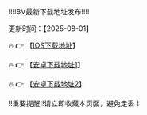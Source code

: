 ‼️‼️BV最新下载地址发布‼️‼️

更新时间：【2025-08-01】

🔥 👉 【[IOS下载地址](https://app.cvzawt7i7opl.com)】 

🔥 👉 【[安卓下载地址1](https://app.cvzawt7i7opl.com/)】

🔥 👉 【[安卓下载地址2](https://comgldzis.whhysw.cn/Dos/d/c/qjedSwu8LweKGNLK)】


‼️重要提醒‼️请立即收藏本页面，避免走丢！
